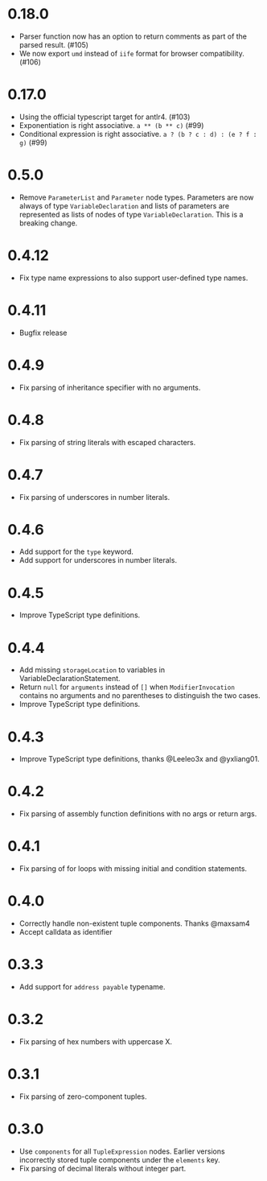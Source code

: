 # 0.18.0

- Parser function now has an option to return comments as part of the parsed result. (#105)
- We now export `umd` instead of `iife` format for browser compatibility. (#106)

# 0.17.0

- Using the official typescript target for antlr4. (#103)
- Exponentiation is right associative. `a ** (b ** c)` (#99)
- Conditional expression is right associative. `a ? (b ? c : d) : (e ? f : g)` (#99)

# 0.5.0

- Remove `ParameterList` and `Parameter` node types. Parameters are now always
  of type `VariableDeclaration` and lists of parameters are represented as
  lists of nodes of type `VariableDeclaration`. This is a breaking change.

# 0.4.12

- Fix type name expressions to also support user-defined type names.

# 0.4.11

- Bugfix release

# 0.4.9

- Fix parsing of inheritance specifier with no arguments.

# 0.4.8

- Fix parsing of string literals with escaped characters.

# 0.4.7

- Fix parsing of underscores in number literals.

# 0.4.6

- Add support for the `type` keyword.
- Add support for underscores in number literals.

# 0.4.5

- Improve TypeScript type definitions.

# 0.4.4

- Add missing `storageLocation` to variables in VariableDeclarationStatement.
- Return `null` for `arguments` instead of `[]` when `ModifierInvocation`
  contains no arguments and no parentheses to distinguish the two cases.
- Improve TypeScript type definitions.

# 0.4.3

- Improve TypeScript type definitions, thanks @Leeleo3x and @yxliang01.

# 0.4.2

- Fix parsing of assembly function definitions with no args or return args.

# 0.4.1

- Fix parsing of for loops with missing initial and condition statements.

# 0.4.0

- Correctly handle non-existent tuple components. Thanks @maxsam4
- Accept calldata as identifier

# 0.3.3

- Add support for `address payable` typename.

# 0.3.2

- Fix parsing of hex numbers with uppercase X.

# 0.3.1

- Fix parsing of zero-component tuples.

# 0.3.0

- Use `components` for all `TupleExpression` nodes. Earlier versions
  incorrectly stored tuple components under the `elements` key.
- Fix parsing of decimal literals without integer part.
